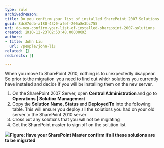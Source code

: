 ```yaml
---
type: rule
archivedreason: 
title: Do you confirm your list of installed SharePoint 2007 Solutions
guid: 8dc67ddb-a180-4320-afef-206a8e3bc755
uri: do-you-confirm-your-list-of-installed-sharepoint-2007-solutions
created: 2010-12-23T02:53:48.0000000Z
authors:
- title: John Liu
  url: /people/john-liu
related: []
redirects: []

---
```


When you move to SharePoint 2010, nothing is to unexpectedly disappear. So prior to the migration, you need to find out which solutions you currently have installed and decide if you will be installing them on the new server.   
<!--endintro-->

1. On the SharePoint 2007 Server, open 
       **Central Administration** and go to 
       **Operations | Solution Management**
2. Copy the 
       **Solution Name, Status** and 
       **Deployed To** into the following table. This will ensure you deploy all the solutions you had on your old server to the SharePoint 2010 server
3. Cross out any solutions that you will not be migrating
4. Get the SharePoint master to sign off on the solution list

![](MigrateSolutionsList.png)**Figure: Have your SharePoint Master confirm if all these solutions are to be migrated**
